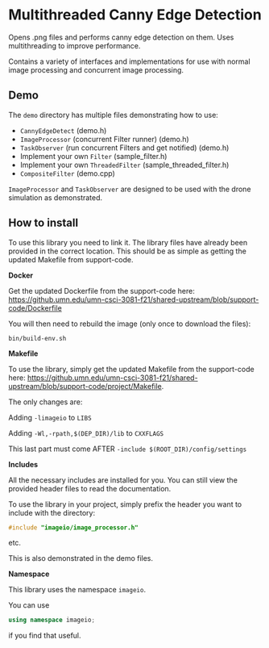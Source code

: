 # Multithreaded Canny Edge Detection

Opens .png files and performs canny edge detection on them. Uses multithreading to improve performance.

Contains a variety of interfaces and implementations for use with normal image processing and concurrent 
image processing.

## Demo

The ``demo`` directory has multiple files demonstrating how to use:
* `CannyEdgeDetect` (demo.h)
* `ImageProcessor` (concurrent Filter runner) (demo.h)
* `TaskObserver` (run concurrent Filters and get notified) (demo.h)
* Implement your own `Filter` (sample_filter.h)
* Implement your own `ThreadedFilter` (sample_threaded_filter.h)
* `CompositeFilter` (demo.cpp)

`ImageProcessor` and `TaskObserver` are designed to be used with the drone simulation as demonstrated.

## How to install

To use this library you need to link it. The library files have already been provided in the 
correct location. This should be as simple as getting the updated Makefile from support-code.

**Docker**

Get the updated Dockerfile from the support-code here: https://github.umn.edu/umn-csci-3081-f21/shared-upstream/blob/support-code/Dockerfile

You will then need to rebuild the image (only once to download the files):

```shell
bin/build-env.sh
```

**Makefile**

To use the library, simply get the updated Makefile from the support-code here:
https://github.umn.edu/umn-csci-3081-f21/shared-upstream/blob/support-code/project/Makefile.

The only changes are:

Adding `-limageio` to `LIBS`

Adding `-Wl,-rpath,$(DEP_DIR)/lib` to `CXXFLAGS`

This last part must come AFTER `-include $(ROOT_DIR)/config/settings`

**Includes**

All the necessary includes are installed for you. You can still view the provided header files
to read the documentation.

To use the library in your project, simply prefix the header you want to include with the directory:
```c++
#include "imageio/image_processor.h"
```
etc.

This is also demonstrated in the demo files.

**Namespace**

This library uses the namespace `imageio`.

You can use

```c++
using namespace imageio;
```

if you find that useful.
